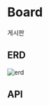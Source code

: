 # Board

게시판

## ERD

![erd](https://github.com/k97h07o11/board/assets/122753635/2da9f71f-c5e1-45f8-b8b1-f6a7e6958ad9)

## API
